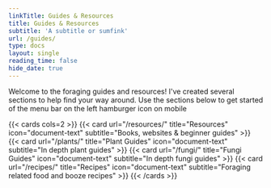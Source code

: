 ```yaml
---
linkTitle: Guides & Resources
title: Guides & Resources
subtitle: 'A subtitle or sumfink'
url: /guides/
type: docs
layout: single
reading_time: false
hide_date: true
---
```


Welcome to the foraging guides and resources!
I've created several sections to help find your way around. Use the sections below to get started of the menu bar on the left hamburger icon on mobile




{{< cards cols=2 >}}
  {{< card url="/resources/" title="Resources" icon="document-text" subtitle="Books, websites & beginner guides" >}}
  {{< card url="/plants/" title="Plant Guides" icon="document-text" subtitle="In depth plant guides" >}}
  {{< card url="/fungi/" title="Fungi Guides" icon="document-text" subtitle="In depth fungi guides" >}}
  {{< card url="/recipes/" title="Recipes" icon="document-text" subtitle="Foraging related food and booze recipes" >}}
{{< /cards >}}
